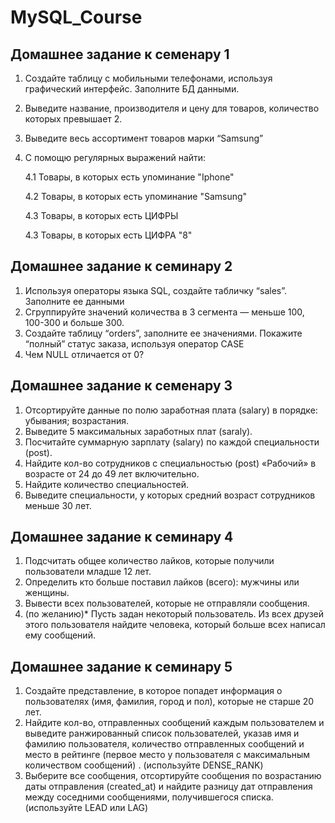 # MySQL_Course
## Домашнее задание к семенару 1

1. Создайте таблицу с мобильными телефонами, используя графический интерфейс. Заполните БД данными.
2. Выведите название, производителя и цену для товаров, количество которых превышает 2.
3. Выведите весь ассортимент товаров марки “Samsung”
4. С помощю регулярных выражений найти:
  
   4.1 Товары, в которых есть упоминание "Iphone"
   
   4.2 Товары, в которых есть упоминание "Samsung"

   4.3 Товары, в которых есть ЦИФРЫ
   
   4.3 Товары, в которых есть ЦИФРА "8"

## Домашнее задание к семинару 2

1. Используя операторы языка SQL, создайте табличку “sales”. Заполните ее данными
2. Сгруппируйте значений количества в 3 сегмента — меньше 100, 100-300 и больше 300.
3. Создайте таблицу “orders”, заполните ее значениями. Покажите “полный” статус заказа, используя оператор CASE
4. Чем NULL отличается от 0?

## Домашнее задание к семенару 3

1. Отсортируйте данные по полю заработная плата (salary) в порядке: убывания; возрастания.
2. Выведите 5 максимальных заработных плат (saraly).
3. Посчитайте суммарную зарплату (salary) по каждой специальности (роst).
4. Найдите кол-во сотрудников с специальностью (post) «Рабочий» в возрасте от 24 до 49 лет включительно.
5. Найдите количество специальностей.
6. Выведите специальности, у которых средний возраст сотрудников меньше 30 лет.

## Домашнее задание к семинару 4

1. Подсчитать общее количество лайков, которые получили пользователи младше 12 лет.
2. Определить кто больше поставил лайков (всего): мужчины или женщины.
3. Вывести всех пользователей, которые не отправляли сообщения.
4. (по желанию)* Пусть задан некоторый пользователь. Из всех друзей этого пользователя найдите человека, который больше всех написал ему сообщений.

## Домашнее задание к семинару 5

1. Создайте представление, в которое попадет информация о пользователях (имя, фамилия, город и пол), которые не старше 20 лет.
2. Найдите кол-во, отправленных сообщений каждым пользователем и выведите ранжированный список пользователей, указав имя и фамилию пользователя, количество отправленных сообщений и место в рейтинге (первое место у пользователя с максимальным количеством сообщений) . (используйте DENSE_RANK)
3. Выберите все сообщения, отсортируйте сообщения по возрастанию даты отправления (created_at) и найдите разницу дат отправления между соседними сообщениями, получившегося списка. (используйте LEAD или LAG)
